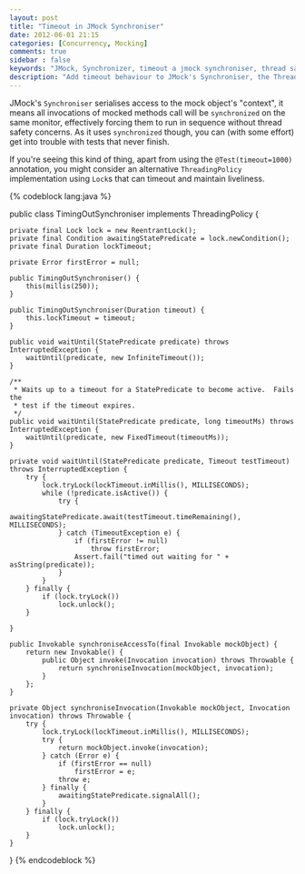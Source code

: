 ```yaml
---
layout: post
title: "Timeout in JMock Synchroniser"
date: 2012-06-01 21:15
categories: [Concurrency, Mocking]
comments: true
sidebar : false
keywords: "JMock, Synchronizer, timeout a jmock synchroniser, thread safe"
description: "Add timeout behaviour to JMock's Synchroniser, the ThreadingPolicy that makes JMock's context thread safe."
---
```


JMock's `Synchroniser` serialises access to the mock object's "context", it means all invocations of mocked methods call will be `synchronized` on the same monitor, effectively forcing them to run in sequence without thread safety concerns. As it uses `synchronized` though, you can (with some effort) get into trouble with tests that never finish.

If you're seeing this kind of thing, apart from using the `@Test(timeout=1000)` annotation, you might consider an alternative `ThreadingPolicy` implementation using `Lock`s that can timeout and maintain liveliness.

<!-- more -->

{% codeblock lang:java %}

public class TimingOutSynchroniser implements ThreadingPolicy {

    private final Lock lock = new ReentrantLock();
    private final Condition awaitingStatePredicate = lock.newCondition();
    private final Duration lockTimeout;

    private Error firstError = null;

    public TimingOutSynchroniser() {
        this(millis(250));
    }

    public TimingOutSynchroniser(Duration timeout) {
        this.lockTimeout = timeout;
    }

    public void waitUntil(StatePredicate predicate) throws InterruptedException {
        waitUntil(predicate, new InfiniteTimeout());
    }

    /**
     * Waits up to a timeout for a StatePredicate to become active.  Fails the
     * test if the timeout expires.
     */
    public void waitUntil(StatePredicate predicate, long timeoutMs) throws InterruptedException {
        waitUntil(predicate, new FixedTimeout(timeoutMs));
    }

    private void waitUntil(StatePredicate predicate, Timeout testTimeout) throws InterruptedException {
        try {
            lock.tryLock(lockTimeout.inMillis(), MILLISECONDS);
            while (!predicate.isActive()) {
                try {
                    awaitingStatePredicate.await(testTimeout.timeRemaining(), MILLISECONDS);
                } catch (TimeoutException e) {
                    if (firstError != null)
                        throw firstError;
                    Assert.fail("timed out waiting for " + asString(predicate));
                }
            }
        } finally {
            if (lock.tryLock())
                lock.unlock();
        }

    }

    public Invokable synchroniseAccessTo(final Invokable mockObject) {
        return new Invokable() {
            public Object invoke(Invocation invocation) throws Throwable {
                return synchroniseInvocation(mockObject, invocation);
            }
        };
    }

    private Object synchroniseInvocation(Invokable mockObject, Invocation invocation) throws Throwable {
        try {
            lock.tryLock(lockTimeout.inMillis(), MILLISECONDS);
            try {
                return mockObject.invoke(invocation);
            } catch (Error e) {
                if (firstError == null)
                    firstError = e;
                throw e;
            } finally {
                awaitingStatePredicate.signalAll();
            }
        } finally {
            if (lock.tryLock())
                lock.unlock();
        }
    }
}
{% endcodeblock %}
